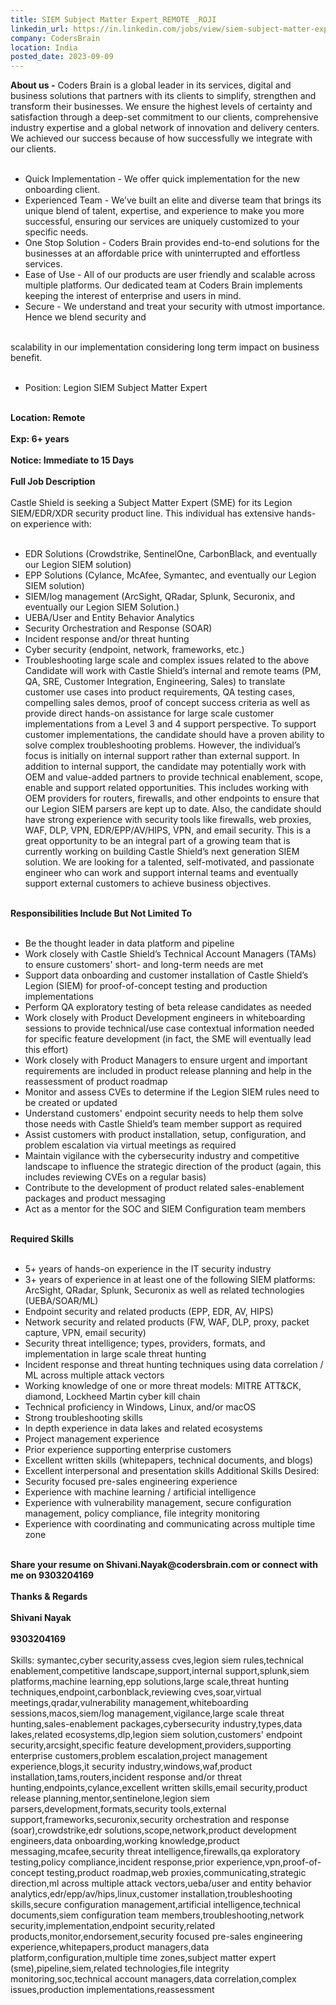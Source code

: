 ```yaml
---
title: SIEM Subject Matter Expert_REMOTE _ROJI
linkedin_url: https://in.linkedin.com/jobs/view/siem-subject-matter-expert-remote-roji-at-codersbrain-3709744240?position=42&pageNum=0&refId=uqvmcPXW4qvjxNBQS0nfgA%3D%3D&trackingId=ZkQgjM5P0vBXEjhO%2F9vfHA%3D%3D
company: CodersBrain
location: India
posted_date: 2023-09-09
---
```


<div class="description__text description__text--rich">
<section class="show-more-less-html" data-max-lines="5">
<div class="show-more-less-html__markup show-more-less-html__markup--clamp-after-5 relative overflow-hidden">
<strong>About us -</strong> Coders Brain is a global leader in its services, digital and business solutions that partners with its clients to simplify, strengthen and transform their businesses. We ensure the highest levels of certainty and satisfaction through a deep-set commitment to our clients, comprehensive industry expertise and a global network of innovation and delivery centers. We achieved our success because of how successfully we integrate with our clients.<br/><br/><ul><li> Quick Implementation - We offer quick implementation for the new onboarding client.</li><li> Experienced Team - We’ve built an elite and diverse team that brings its unique blend of talent, expertise, and experience to make you more successful, ensuring our services are uniquely customized to your specific needs.</li><li> One Stop Solution - Coders Brain provides end-to-end solutions for the businesses at an affordable price with uninterrupted and effortless services.</li><li> Ease of Use - All of our products are user friendly and scalable across multiple platforms. Our dedicated team at Coders Brain implements keeping the interest of enterprise and users in mind.</li><li> Secure - We understand and treat your security with utmost importance. Hence we blend security and<br/><br/></li></ul>scalability in our implementation considering long term impact on business benefit.<br/><br/><ul><li> Position: Legion SIEM Subject Matter Expert<br/><br/></li></ul><strong> Location: Remote<br/><br/></strong><strong>Exp: 6+ years<br/><br/></strong><strong>Notice: Immediate to 15 Days<br/><br/></strong><strong>Full Job Description<br/><br/></strong>Castle Shield is seeking a Subject Matter Expert (SME) for its Legion SIEM/EDR/XDR security product line. This individual has extensive hands-on experience with:<br/><br/><ul><li>EDR Solutions (Crowdstrike, SentinelOne, CarbonBlack, and eventually our Legion SIEM solution)</li><li>EPP Solutions (Cylance, McAfee, Symantec, and eventually our Legion SIEM solution)</li><li>SIEM/log management (ArcSight, QRadar, Splunk, Securonix, and eventually our Legion SIEM Solution.)</li><li>UEBA/User and Entity Behavior Analytics</li><li>Security Orchestration and Response (SOAR)</li><li>Incident response and/or threat hunting</li><li>Cyber security (endpoint, network, frameworks, etc.)</li><li>Troubleshooting large scale and complex issues related to the above Candidate will work with Castle Shield’s internal and remote teams (PM, QA, SRE, Customer Integration, Engineering, Sales) to translate customer use cases into product requirements, QA testing cases, compelling sales demos, proof of concept success criteria as well as provide direct hands-on assistance for large scale customer implementations from a Level 3 and 4 support perspective. To support customer implementations, the candidate should have a proven ability to solve complex troubleshooting problems. However, the individual’s focus is initially on internal support rather than external support. In addition to internal support, the candidate may potentially work with OEM and value-added partners to provide technical enablement, scope, enable and support related opportunities. This includes working with OEM providers for routers, firewalls, and other endpoints to ensure that our Legion SIEM parsers are kept up to date. Also, the candidate should have strong experience with security tools like firewalls, web proxies, WAF, DLP, VPN, EDR/EPP/AV/HIPS, VPN, and email security. This is a great opportunity to be an integral part of a growing team that is currently working on building Castle Shield’s next generation SIEM solution. We are looking for a talented, self-motivated, and passionate engineer who can work and support internal teams and eventually support external customers to achieve business objectives.<br/><br/></li></ul><strong>Responsibilities Include But Not Limited To<br/><br/></strong><ul><li>Be the thought leader in data platform and pipeline</li><li>Work closely with Castle Shield’s Technical Account Managers (TAMs) to ensure customers' short- and long-term needs are met</li><li>Support data onboarding and customer installation of Castle Shield’s Legion (SIEM) for proof-of-concept testing and production implementations</li><li>Perform QA exploratory testing of beta release candidates as needed</li><li>Work closely with Product Development engineers in whiteboarding sessions to provide technical/use case contextual information needed for specific feature development (in fact, the SME will eventually lead this effort)</li><li>Work closely with Product Managers to ensure urgent and important requirements are included in product release planning and help in the reassessment of product roadmap</li><li> Monitor and assess CVEs to determine if the Legion SIEM rules need to be created or updated</li><li>Understand customers' endpoint security needs to help them solve those needs with Castle Shield’s team member support as required</li><li>Assist customers with product installation, setup, configuration, and problem escalation via virtual meetings as required</li><li>Maintain vigilance with the cybersecurity industry and competitive landscape to influence the strategic direction of the product (again, this includes reviewing CVEs on a regular basis)</li><li>Contribute to the development of product related sales-enablement packages and product messaging</li><li>Act as a mentor for the SOC and SIEM Configuration team members<br/><br/></li></ul><strong>Required Skills<br/><br/></strong><ul><li>5+ years of hands-on experience in the IT security industry</li><li>3+ years of experience in at least one of the following SIEM platforms: ArcSight, QRadar, Splunk, Securonix as well as related technologies (UEBA/SOAR/ML)</li><li>Endpoint security and related products (EPP, EDR, AV, HIPS)</li><li>Network security and related products (FW, WAF, DLP, proxy, packet capture, VPN, email security)</li><li>Security threat intelligence; types, providers, formats, and implementation in large scale threat hunting</li><li>Incident response and threat hunting techniques using data correlation / ML across multiple attack vectors</li><li>Working knowledge of one or more threat models: MITRE ATT&amp;CK, diamond, Lockheed Martin cyber kill chain</li><li>Technical proficiency in Windows, Linux, and/or macOS</li><li>Strong troubleshooting skills</li><li>In depth experience in data lakes and related ecosystems</li><li>Project management experience</li><li>Prior experience supporting enterprise customers</li><li>Excellent written skills (whitepapers, technical documents, and blogs)</li><li>Excellent interpersonal and presentation skills Additional Skills Desired:</li><li>Security focused pre-sales engineering experience</li><li>Experience with machine learning / artificial intelligence</li><li>Experience with vulnerability management, secure configuration management, policy compliance, file integrity monitoring</li><li>Experience with coordinating and communicating across multiple time zone<br/><br/></li></ul><strong>Share your resume on </strong><strong>Shivani.Nayak@codersbrain.com</strong><strong> or connect with me on 9303204169<br/><br/></strong><strong>Thanks &amp; Regards<br/><br/></strong><strong> Shivani Nayak <br/><br/></strong><strong> 9303204169<br/><br/></strong>Skills: symantec,cyber security,assess cves,legion siem rules,technical enablement,competitive landscape,support,internal support,splunk,siem platforms,machine learning,epp solutions,large scale,threat hunting techniques,endpoint,carbonblack,reviewing cves,soar,virtual meetings,qradar,vulnerability management,whiteboarding sessions,macos,siem/log management,vigilance,large scale threat hunting,sales-enablement packages,cybersecurity industry,types,data lakes,related ecosystems,dlp,legion siem solution,customers' endpoint security,arcsight,specific feature development,providers,supporting enterprise customers,problem escalation,project management experience,blogs,it security industry,windows,waf,product installation,tams,routers,incident response and/or threat hunting,endpoints,cylance,excellent written skills,email security,product release planning,mentor,sentinelone,legion siem parsers,development,formats,security tools,external support,frameworks,securonix,security orchestration and response (soar),crowdstrike,edr solutions,scope,network,product development engineers,data onboarding,working knowledge,product messaging,mcafee,security threat intelligence,firewalls,qa exploratory testing,policy compliance,incident response,prior experience,vpn,proof-of-concept testing,product roadmap,web proxies,communicating,strategic direction,ml across multiple attack vectors,ueba/user and entity behavior analytics,edr/epp/av/hips,linux,customer installation,troubleshooting skills,secure configuration management,artificial intelligence,technical documents,siem configuration team members,troubleshooting,network security,implementation,endpoint security,related products,monitor,endorsement,security focused pre-sales engineering experience,whitepapers,product managers,data platform,configuration,multiple time zones,subject matter expert (sme),pipeline,siem,related technologies,file integrity monitoring,soc,technical account managers,data correlation,complex issues,production implementations,reassessment
        </div>


<!-- --> </section>
</div>